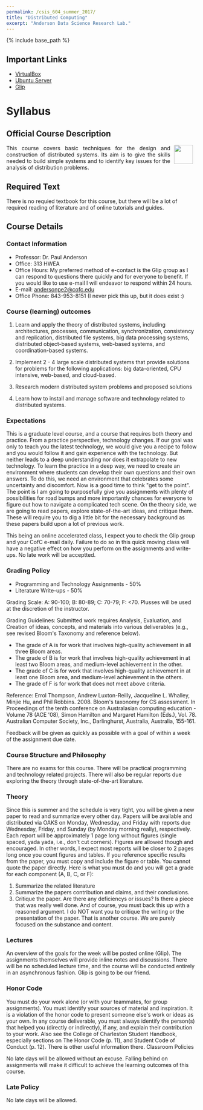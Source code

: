 ```yaml
---
permalink: /csis_604_summer_2017/
title: "Distributed Computing"
excerpt: "Anderson Data Science Research Lab."
---
```


{% include base_path %}

## Important Links
* [VirtualBox](https://www.virtualbox.org/wiki/Downloads)
* [Ubuntu Server](http://www.ubuntu.com/download/server)
* [Glip](http://glip.com)

# Syllabus
## Official Course Description
<p align="justify">
<a href="http://www.cofc.edu"><img src="http://freyja.cs.cofc.edu/cofc.sepng" height="50" align="right" hspace="10px"> </a>
This course covers basic techniques for the design and construction of distributed systems. Its aim is to give the skills needed to build simple systems and to identify key issues for the analysis of distribution problems.
</p>

## Required Text
There is no requied textbook for this course, but there will be a lot of required reading of literature and of online tutorials and guides. 

## Course Details

### Contact Information
* Professor: Dr. Paul Anderson
* Office: 313 HWEA
* Office Hours: My preferred method of e-contact is the Glip group as I can respond to questions there quickly and for everyone to benefit. If you would like to use e-mail I will endeavor to respond within 24 hours.
* E-mail: andersonpe2@cofc.edu
* Office Phone: 843-953-8151 (I never pick this up, but it does exist :)

### Course (learning) outcomes
1. Learn and apply the theory of distributed systems, including architectures, processes, communication, synchronization, consistency and replication, distributed file systems, big data processing systems, distributed object-based systems, web-based systems, and coordination-based systems.

2. Implement 2 - 4 large scale distributed systems that provide solutions for problems for the following applications: big data-oriented, CPU intensive, web-based, and cloud-based.

3. Research modern distributed system problems and proposed solutions

4. Learn how to install and manage software and technology related to distributed systems.

### Expectations
This is a graduate level course, and a course that requires both theory and practice. From a practice perspective, technology changes. If our goal was only to teach you the latest technology, we would give you a recipe to follow and you would follow it and gain experience with the technology. But neither leads to a deep understanding nor does it extrapolate to new technology. To learn the practice in a deep way, we need to create an environment where students can develop their own questions and their own answers. To do this, we need an environment that celebrates some uncertainty and discomfort. Now is a good time to think "get to the point". The point is I am going to purposefully give you assignments with plenty of possibilities for road bumps and more importantly chances for everyone to figure out how to navigate a complicated tech scene. On the theory side, we are going to read papers, explore state-of-the-art ideas, and critique them. These will require you to dig a little bit for the necessary background as these papers build upon a lot of previous work. 

This being an online accelerated class, I expect you to check the Glip group and your CofC e-mail daily. Failure to do so in this quick moving class will have a negative effect on how you perform on the assignments and write-ups. No late work will be acceptted.

### Grading Policy
* Programming and Technology Assignments - 50%
* Literature Write-ups - 50%

Grading Scale: A: 90-100; B: 80-89; C: 70-79; F: <70. Plusses will be used at the discretion of the instructor.

Grading Guidelines: Submitted work requires Analysis, Evaluation, and Creation of ideas, concepts, and materials into various deliverables (e.g., see revised Bloom's Taxonomy and reference below).

* The grade of A is for work that involves high-quality achievement in all three Bloom areas.
* The grade of B is for work that involves high-quality achievement in at least two Bloom areas, and medium-level achievement in the other.
* The grade of C is for work that involves high-quality achievement in at least one Bloom area, and medium-level achievement in the others.
* The grade of F is for work that does not meet above criteria.

Reference: Errol Thompson, Andrew Luxton-Reilly, Jacqueline L. Whalley, Minjie Hu, and Phil Robbins. 2008. Bloom's taxonomy for CS assessment. In Proceedings of the tenth conference on Australasian computing education - Volume 78 (ACE '08), Simon Hamilton and Margaret Hamilton (Eds.), Vol. 78. Australian Computer Society, Inc., Darlinghurst, Australia, Australia, 155-161.

Feedback will be given as quickly as possible with a goal of within a week of the assignment due date.

### Course Structure and Philosophy

There are no exams for this course. There will be practical programming and technology related projects. There will also be regular reports due exploring the theory through state-of-the-art literature.

### Theory

Since this is summer and the schedule is very tight, you will be given a new paper to read and summarize every other day. Papers will be available and distributed via OAKS on Monday, Wednesday, and Friday with reports due Wednesday, Friday, and Sunday (by Monday morning really), respectively. Each report will be approximately 1 page long without figures (single spaced, yada yada, i.e., don't cut corners). Figures are allowed though and encouraged. In other words, I expect most reports will be closer to 2 pages long once you count figures and tables. If you reference specific results from the paper, you must copy and include the figure or table. You cannot quote the paper directly. Here is what you must do and you will get a grade for each component (A, B, C, or F):
1. Summarize the related literature
2. Summarize the papers contribution and claims, and their conclusions.
3. Critique the paper. Are there any deficiencys or issues? Is there a piece that was really well done. And of course, you must back this up with a reasoned argument. I do NOT want you to critique the writing or the presentation of the paper. That is another course. We are purely focused on the substance and content.

### Lectures

An overview of the goals for the week will be posted online (Glip). The assignments themselves will provide inline notes and discussions. There will be no scheduled lecture time, and the course will be conducted entirely in an asynchronous fashion. Glip is going to be our friend.

### Honor Code

You must do your work alone (or with your teammates, for group assignments).
You must identify your sources of material and inspiration. It is a violation of the honor code to present someone else's work or ideas as your own.
In any course deliverable, you must always identify the person(s) that helped you (directly or indirectly), if any, and explain their contribution to your work.
Also see the College of Charleston Student Handbook, especially sections on The Honor Code (p. 11), and Student Code of Conduct (p. 12). There is other useful information there.
Classroom Policies

No late days will be allowed without an excuse. Falling behind on assignments will make it difficult to achieve the learning outcomes of this course.

### Late Policy

No late days will be allowed.

